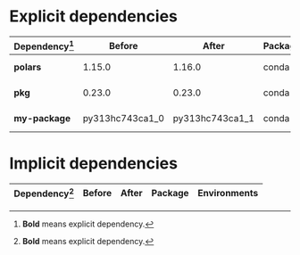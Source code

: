 # Explicit dependencies

|Dependency[^1]|Before|After|Package|Environments|
|-|-|-|-|-|
|**polars**|1.15.0|1.16.0|conda|*all envs* on osx-arm64|
|**pkg**|0.23.0|0.23.0|conda|*all envs* on linux-64|
|**my-package**|py313hc743ca1_0|py313hc743ca1_1|conda|*all envs* on osx-arm64|

# Implicit dependencies

|Dependency[^1]|Before|After|Package|Environments|
|-|-|-|-|-|


[^1]: **Bold** means explicit dependency.
[^2]: Dependency got downgraded.
